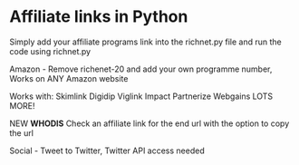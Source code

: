 # Affiliate links in Python
Simply add your affiliate programs link into the richnet.py file and run the code using richnet.py

Amazon - Remove richenet-20 and add your own programme number, Works on ANY Amazon website

Works with:
Skimlink
Digidip
Viglink
Impact
Partnerize
Webgains
LOTS MORE!

NEW **WHODIS** Check an affiliate link for the end url with the option to copy the url

Social - Tweet to Twitter, Twitter API access needed
